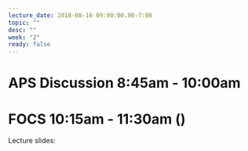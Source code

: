 ```yaml
---
lecture_date: 2018-08-16 09:00:00.00-7:00
topic: ""
desc: ""
week: "2"
ready: false
---
```



# APS Discussion 8:45am - 10:00am






# FOCS 10:15am - 11:30am ()

Lecture slides: 

